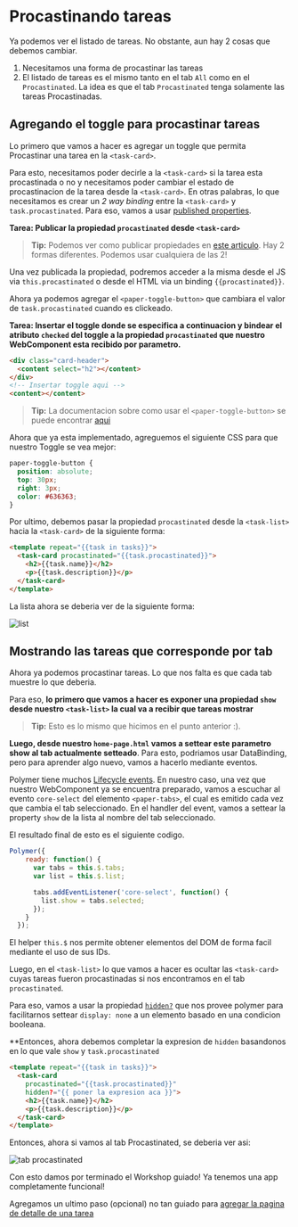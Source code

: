 # Procastinando tareas

Ya podemos ver el listado de tareas. No obstante, aun hay 2 cosas que debemos cambiar.

1. Necesitamos una forma de procastinar las tareas
1. El listado de tareas es el mismo tanto en el tab `All` como en el `Procastinated`. La idea es que el tab `Procastinated` tenga solamente las tareas Procastinadas.

## Agregando el toggle para procastinar tareas

Lo primero que vamos a hacer es agregar un toggle que permita Procastinar una tarea en la `<task-card>`. 

Para esto, necesitamos poder decirle a la `<task-card>` si la tarea esta procastinada o no y necesitamos poder cambiar el estado de procastinacion de la tarea desde la `<task-card>`. En otras palabras, lo que necesitamos es crear un _2 way binding_ entre la `<task-card>` y `task.procastinated`. Para eso, vamos a usar [published properties](https://www.polymer-project.org/docs/polymer/polymer.html#published-properties).

**Tarea: Publicar la propiedad `procastinated` desde `<task-card>`**

> **Tip:** Podemos ver como publicar propiedades en [este articulo](https://www.polymer-project.org/docs/polymer/polymer.html#published-properties). Hay 2 formas diferentes. Podemos usar cualquiera de las 2!

Una vez publicada la propiedad, podremos acceder a la misma desde el JS via `this.procastinated` o desde el HTML via un binding `{{procastinated}}`.

Ahora ya podemos agregar el `<paper-toggle-button>` que cambiara el valor de `task.procastinated` cuando es clickeado.

**Tarea: Insertar el toggle donde se especifica a continuacion y bindear el atributo `checked` del toggle a la propiedad `procastinated` que nuestro WebComponent esta recibido por parametro.**

````html
<div class="card-header">
  <content select="h2"></content>
</div>
<!-- Insertar toggle aqui -->
<content></content>
````

> **Tip:** La documentacion sobre como usar el `<paper-toggle-button>` se puede encontrar [aqui](https://www.polymer-project.org/docs/elements/paper-elements.html#paper-toggle-button)

Ahora que ya esta implementado, agreguemos el siguiente CSS para que nuestro Toggle se vea mejor:

````css
paper-toggle-button {
  position: absolute;
  top: 30px;
  right: 3px;
  color: #636363;
}
````

Por ultimo, debemos pasar la propiedad `procastinated` desde la `<task-list>` hacia la `<task-card>` de la siguiente forma:

````html
<template repeat="{{task in tasks}}">
  <task-card procastinated="{{task.procastinated}}">
    <h2>{{task.name}}</h2>
    <p>{{task.description}}</p>
  </task-card>
</template>
````

La lista ahora se deberia ver de la siguiente forma:

![list](https://cloudup.com/cYBm3FwELEm+)

## Mostrando las tareas que corresponde por tab

Ahora ya podemos procastinar tareas. Lo que nos falta es que cada tab muestre lo que deberia.

Para eso, **lo primero que vamos a hacer es exponer una propiedad `show` desde nuestro `<task-list>` la cual va a recibir que tareas mostrar** 

> **Tip:** Esto es lo mismo que hicimos en el punto anterior :).

**Luego, desde nuestro `home-page.html` vamos a settear este parametro show al tab actualmente setteado**. Para esto, podriamos usar DataBinding, pero para aprender algo nuevo, vamos a hacerlo mediante eventos.

Polymer tiene muchos [Lifecycle events](https://www.polymer-project.org/docs/polymer/polymer.html#lifecyclemethods). En nuestro caso, una vez que nuestro WebComponent ya se encuentra preparado, vamos a escuchar al evento `core-select` del elemento `<paper-tabs>`, el cual es emitido cada vez que cambia el tab seleccionado. En el handler del event, vamos a settear la property `show` de la lista al nombre del tab seleccionado.

El resultado final de esto es el siguiente codigo.

````js
Polymer({
    ready: function() {
      var tabs = this.$.tabs;
      var list = this.$.list;

      tabs.addEventListener('core-select', function() {
        list.show = tabs.selected;
      });
    }
  });
````

El helper `this.$` nos permite obtener elementos del DOM de forma facil mediante el uso de sus IDs.

Luego, en el `<task-list>` lo que vamos a hacer es ocultar las `<task-card>` cuyas tareas fueron procastinadas si nos encontramos en el tab `procastinated`.

Para eso, vamos a usar la propiedad [`hidden?`](https://www.polymer-project.org/docs/polymer/layout-attrs.html#general-purpose-attributes) que nos provee polymer para facilitarnos settear `display: none` a un elemento basado en una condicion booleana.

**Entonces, ahora debemos completar la expresion de `hidden` basandonos en lo que vale `show` y `task.procastinated`

````html
<template repeat="{{task in tasks}}">
  <task-card 
    procastinated="{{task.procastinated}}"
    hidden?="{{ poner la expresion aca }}">
    <h2>{{task.name}}</h2>
    <p>{{task.description}}</p>
  </task-card>
</template>
````

Entonces, ahora si vamos al tab Procastinated, se deberia ver asi:

![tab procastinated](https://cloudup.com/cLnhdzVtOz5+)

Con esto damos por terminado el Workshop guiado! Ya tenemos una app completamente funcional!

Agregamos un ultimo paso (opcional) no tan guiado para [agregar la pagina de detalle de una tarea](6-item-detail.md)
